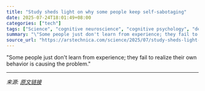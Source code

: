```yaml
---
title: "Study sheds light on why some people keep self-sabotaging"
date: 2025-07-24T18:01:49+08:00
categories: ["tech"]
tags: ["Science", "cognitive neuroscience", "cognitive psychology", "decision making", "psychology"]
summary: "\"Some people just don't learn from experience; they fail to realize their own behavior is causing the problem.\""
source_url: "https://arstechnica.com/science/2025/07/study-sheds-light-on-why-some-people-keep-self-sabotaging/"
---
```


"Some people just don't learn from experience; they fail to realize their own behavior is causing the problem."

---

*来源: [原文链接](https://arstechnica.com/science/2025/07/study-sheds-light-on-why-some-people-keep-self-sabotaging/)*
